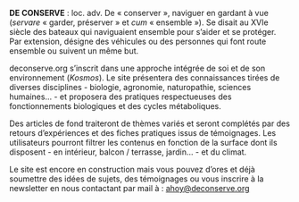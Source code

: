 **DE CONSERVE** : loc. adv. De « conserver », naviguer en gardant à vue (_servare_ « garder, préserver » et _cum_ « ensemble »). Se disait au XVIe siècle des bateaux qui naviguaient ensemble pour s’aider et se protéger. Par extension, désigne des véhicules ou des personnes qui font route ensemble ou suivent un même but.


deconserve.org s’inscrit dans une approche intégrée de soi et de son environnement (_Kosmos_). Le site présentera des connaissances tirées de diverses disciplines - biologie, agronomie, naturopathie, sciences humaines… - et proposera des pratiques respectueuses des fonctionnements biologiques et des cycles métaboliques.


Des articles de fond traiteront de thèmes variés et seront complétés par des retours d’expériences et des fiches pratiques issus de témoignages. Les utilisateurs pourront filtrer les contenus en fonction de la surface dont ils disposent - en intérieur, balcon / terrasse, jardin… - et du climat.


Le site est encore en construction mais vous pouvez d’ores et déjà soumettre des idées de sujets, des témoignages ou vous inscrire à la newsletter en nous contactant par mail à : [ahoy@deconserve.org](mailto:ahoy@deconserve.org)
